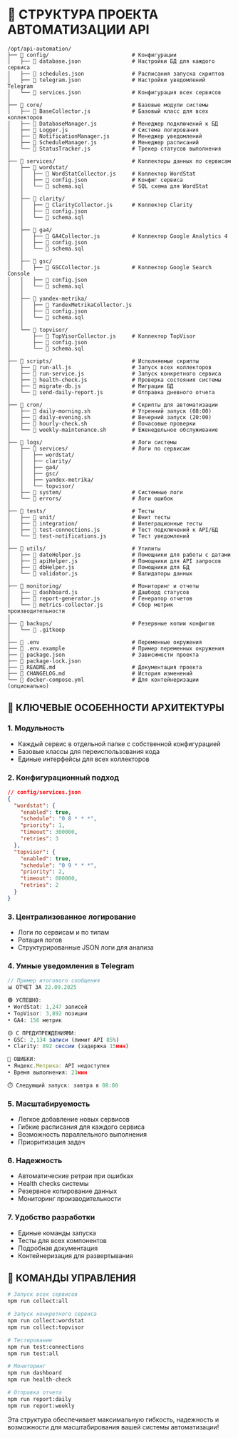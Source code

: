 # 📁 СТРУКТУРА ПРОЕКТА АВТОМАТИЗАЦИИ API

```
/opt/api-automation/
├── 📁 config/                          # Конфигурации
│   ├── 📄 database.json                # Настройки БД для каждого сервиса
│   ├── 📄 schedules.json               # Расписания запуска скриптов
│   ├── 📄 telegram.json                # Настройки уведомлений Telegram
│   └── 📄 services.json                # Конфигурация всех сервисов
│
├── 📁 core/                            # Базовые модули системы
│   ├── 📄 BaseCollector.js             # Базовый класс для всех коллекторов
│   ├── 📄 DatabaseManager.js           # Менеджер подключений к БД
│   ├── 📄 Logger.js                    # Система логирования
│   ├── 📄 NotificationManager.js       # Менеджер уведомлений
│   ├── 📄 ScheduleManager.js           # Менеджер расписаний
│   └── 📄 StatusTracker.js             # Трекер статусов выполнения
│
├── 📁 services/                        # Коллекторы данных по сервисам
│   ├── 📁 wordstat/
│   │   ├── 📄 WordStatCollector.js     # Коллектор WordStat
│   │   ├── 📄 config.json              # Конфиг сервиса
│   │   └── 📄 schema.sql               # SQL схема для WordStat
│   │
│   ├── 📁 clarity/
│   │   ├── 📄 ClarityCollector.js      # Коллектор Clarity
│   │   ├── 📄 config.json
│   │   └── 📄 schema.sql
│   │
│   ├── 📁 ga4/
│   │   ├── 📄 GA4Collector.js          # Коллектор Google Analytics 4
│   │   ├── 📄 config.json
│   │   └── 📄 schema.sql
│   │
│   ├── 📁 gsc/
│   │   ├── 📄 GSCCollector.js          # Коллектор Google Search Console
│   │   ├── 📄 config.json
│   │   └── 📄 schema.sql
│   │
│   ├── 📁 yandex-metrika/
│   │   ├── 📄 YandexMetrikaCollector.js
│   │   ├── 📄 config.json
│   │   └── 📄 schema.sql
│   │
│   └── 📁 topvisor/
│       ├── 📄 TopVisorCollector.js     # Коллектор TopVisor
│       ├── 📄 config.json
│       └── 📄 schema.sql
│
├── 📁 scripts/                         # Исполняемые скрипты
│   ├── 📄 run-all.js                   # Запуск всех коллекторов
│   ├── 📄 run-service.js               # Запуск конкретного сервиса
│   ├── 📄 health-check.js              # Проверка состояния системы
│   ├── 📄 migrate-db.js                # Миграции БД
│   └── 📄 send-daily-report.js         # Отправка дневного отчета
│
├── 📁 cron/                            # Скрипты для автоматизации
│   ├── 📄 daily-morning.sh             # Утренний запуск (08:00)
│   ├── 📄 daily-evening.sh             # Вечерний запуск (20:00)
│   ├── 📄 hourly-check.sh              # Почасовые проверки
│   └── 📄 weekly-maintenance.sh        # Еженедельное обслуживание
│
├── 📁 logs/                            # Логи системы
│   ├── 📁 services/                    # Логи по сервисам
│   │   ├── wordstat/
│   │   ├── clarity/
│   │   ├── ga4/
│   │   ├── gsc/
│   │   ├── yandex-metrika/
│   │   └── topvisor/
│   ├── 📁 system/                      # Системные логи
│   └── 📁 errors/                      # Логи ошибок
│
├── 📁 tests/                           # Тесты
│   ├── 📁 unit/                        # Юнит тесты
│   ├── 📁 integration/                 # Интеграционные тесты
│   ├── 📄 test-connections.js          # Тест подключений к API/БД
│   └── 📄 test-notifications.js        # Тест уведомлений
│
├── 📁 utils/                           # Утилиты
│   ├── 📄 dateHelper.js                # Помощники для работы с датами
│   ├── 📄 apiHelper.js                 # Помощники для API запросов
│   ├── 📄 dbHelper.js                  # Помощники для БД
│   └── 📄 validator.js                 # Валидаторы данных
│
├── 📁 monitoring/                      # Мониторинг и отчеты
│   ├── 📄 dashboard.js                 # Дашборд статусов
│   ├── 📄 report-generator.js          # Генератор отчетов
│   └── 📄 metrics-collector.js         # Сбор метрик производительности
│
├── 📁 backups/                         # Резервные копии конфигов
│   └── 📄 .gitkeep
│
├── 📄 .env                             # Переменные окружения
├── 📄 .env.example                     # Пример переменных окружения
├── 📄 package.json                     # Зависимости проекта
├── 📄 package-lock.json
├── 📄 README.md                        # Документация проекта
├── 📄 CHANGELOG.md                     # История изменений
└── 📄 docker-compose.yml               # Для контейнеризации (опционально)
```

## 🔧 КЛЮЧЕВЫЕ ОСОБЕННОСТИ АРХИТЕКТУРЫ

### 1. Модульность
- Каждый сервис в отдельной папке с собственной конфигурацией
- Базовые классы для переиспользования кода
- Единые интерфейсы для всех коллекторов

### 2. Конфигурационный подход
```json
// config/services.json
{
  "wordstat": {
    "enabled": true,
    "schedule": "0 8 * * *",
    "priority": 1,
    "timeout": 300000,
    "retries": 3
  },
  "topvisor": {
    "enabled": true,
    "schedule": "0 9 * * *", 
    "priority": 2,
    "timeout": 600000,
    "retries": 2
  }
}
```

### 3. Централизованное логирование
- Логи по сервисам и по типам
- Ротация логов
- Структурированные JSON логи для анализа

### 4. Умные уведомления в Telegram
```javascript
// Пример итогового сообщения
📊 ОТЧЕТ ЗА 22.09.2025

🟢 УСПЕШНО:
• WordStat: 1,247 записей
• TopVisor: 3,892 позиции  
• GA4: 156 метрик

🟡 С ПРЕДУПРЕЖДЕНИЯМИ:
• GSC: 2,134 записи (лимит API 85%)
• Clarity: 892 сессии (задержка 15мин)

🔴 ОШИБКИ:
• Яндекс.Метрика: API недоступен
• Время выполнения: 23мин

⏱️ Следующий запуск: завтра в 08:00
```

### 5. Масштабируемость
- Легкое добавление новых сервисов
- Гибкие расписания для каждого сервиса
- Возможность параллельного выполнения
- Приоритизация задач

### 6. Надежность
- Автоматические ретраи при ошибках
- Health checks системы
- Резервное копирование данных
- Мониторинг производительности

### 7. Удобство разработки
- Единые команды запуска
- Тесты для всех компонентов
- Подробная документация
- Контейнеризация для развертывания

## 🚀 КОМАНДЫ УПРАВЛЕНИЯ

```bash
# Запуск всех сервисов
npm run collect:all

# Запуск конкретного сервиса
npm run collect:wordstat
npm run collect:topvisor

# Тестирование
npm run test:connections
npm run test:all

# Мониторинг
npm run dashboard
npm run health-check

# Отправка отчета
npm run report:daily
npm run report:weekly
```

Эта структура обеспечивает максимальную гибкость, надежность и возможности для масштабирования вашей системы автоматизации!